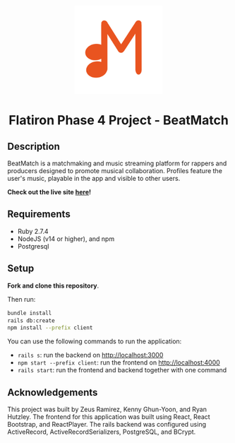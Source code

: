 <div align="center">
  
<img src="https://github.com/ryanhutzley/beat-match/blob/main/client/src/icon/beatmatch_icon.png" alt="BeatMatch" width="200" height="200" />
  
# Flatiron Phase 4 Project - BeatMatch
  
</div>

## Description

BeatMatch is a matchmaking and music streaming platform for rappers and producers designed to promote musical collaboration. Profiles feature the user's music, playable in the app and visible to other users. 

**Check out the live site [here](https://stormy-basin-28378.herokuapp.com/login)!**

## Requirements

- Ruby 2.7.4
- NodeJS (v14 or higher), and npm
- Postgresql

## Setup

**Fork and clone this repository**.

Then run:

```sh
bundle install
rails db:create
npm install --prefix client
```

You can use the following commands to run the application:

- `rails s`: run the backend on [http://localhost:3000](http://localhost:3000)
- `npm start --prefix client`: run the frontend on
  [http://localhost:4000](http://localhost:4000)
- `rails start`: run the frontend and backend together with one command


## Acknowledgements

This project was built by Zeus Ramirez, Kenny Ghun-Yoon, and Ryan Hutzley. The frontend for this application was built using React, React Bootstrap, and ReactPlayer. The rails backend was configured using ActiveRecord, ActiveRecordSerializers, PostgreSQL, and BCrypt.
